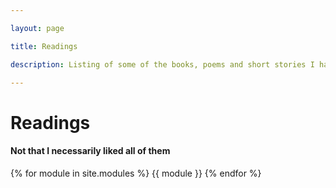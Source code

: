 ```yaml
---

layout: page

title: Readings

description: Listing of some of the books, poems and short stories I have read over the years.

---
```


# Readings
#### Not that I necessarily liked all of them

{% for module in site.modules %}
{{ module }}
{% endfor %}
